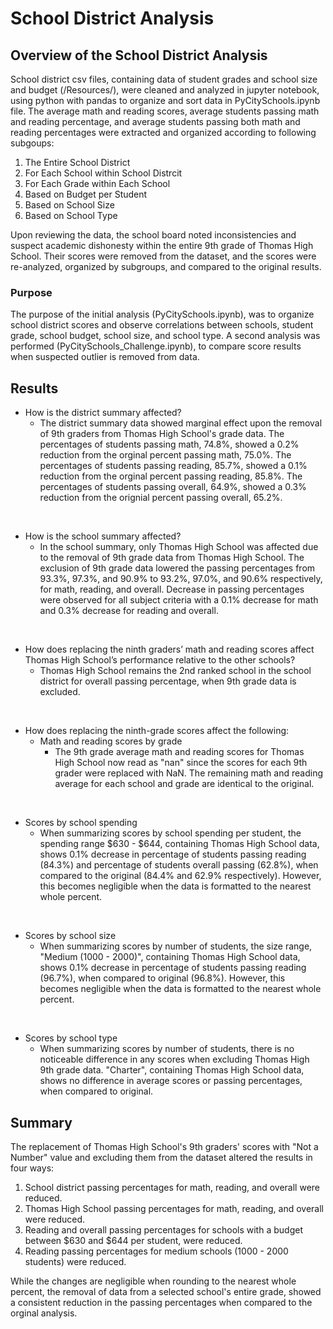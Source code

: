 # School District Analysis

## Overview of the School District Analysis
School district csv files, containing data of student grades and school size and budget (/Resources/), were cleaned and analyzed in jupyter notebook, using python with pandas to organize and sort data in PyCitySchools.ipynb file. The average math and reading scores, average students passing math and reading percentage, and average students passing both math and reading percentages were extracted and organized according to following subgoups:
1. The Entire School District
2. For Each School within School Distrcit
3. For Each Grade within Each School
4. Based on Budget per Student
5. Based on School Size
6. Based on School Type 

Upon reviewing the data, the school board noted inconsistencies and suspect academic dishonesty within the entire 9th grade of Thomas High School. Their scores were removed from the dataset, and the scores were re-analyzed, organized by subgroups, and compared to the original results.

### Purpose
The purpose of the initial analysis (PyCitySchools.ipynb), was to organize school district scores and observe correlations between schools, student grade, school budget, school size, and school type. A second analysis was performed (PyCitySchools_Challenge.ipynb), to compare score results when suspected outlier is removed from data.

## Results

 - How is the district summary affected?
   -  The district summary data showed marginal effect upon the removal of 9th graders from Thomas High School's grade data. The percentages of students passing math, 74.8%, showed a 0.2% reduction from the orginal percent passing math, 75.0%. The percentages of students passing reading, 85.7%, showed a 0.1% reduction from the orginal percent passing reading, 85.8%. The percentages of students passing overall, 64.9%, showed a 0.3% reduction from the orignial percent passing overall, 65.2%. <br>
<br>

 - How is the school summary affected?
   -  In the school summary, only Thomas High School was affected due to the removal of 9th grade data from Thomas High School. The exclusion of 9th grade data lowered the passing percentages from 93.3%, 97.3%, and 90.9% to 93.2%, 97.0%, and 90.6% respectively, for math, reading, and overall. Decrease in passing percentages were observed for all subject criteria with a 0.1% decrease for math and 0.3% decrease for reading and overall. <br>
<br>

 - How does replacing the ninth graders’ math and reading scores affect Thomas High School’s performance relative to the other schools?
   -  Thomas High School remains the 2nd ranked school in the school district for overall passing percentage, when 9th grade data is excluded. <br>
<br>

 - How does replacing the ninth-grade scores affect the following:
   - Math and reading scores by grade
     - The 9th grade average math and reading scores for Thomas High School now read as "nan" since the scores for each 9th grader were replaced with NaN. The remaining math and reading average for each school and grade are identical to the original. 
  <br> 
  
   - Scores by school spending
     - When summarizing scores by school spending per student, the spending range $630 - $644, containing Thomas High School data, shows 0.1% decrease in percentage of students passing reading (84.3%) and percentage of students overall passing (62.8%), when compared to the original (84.4% and 62.9% respectively). However, this becomes negligible when the data is formatted to the nearest whole percent.   
  <br> 
  
  - Scores by school size
     -  When summarizing scores by number of students, the size range, "Medium (1000 - 2000)", containing Thomas High School data, shows 0.1% decrease in percentage of students passing reading (96.7%), when compared to original (96.8%). However, this becomes negligible when the data is formatted to the nearest whole percent.
  <br> 
  
  - Scores by school type
     -  When summarizing scores by number of students, there is no noticeable difference in any scores when excluding Thomas High 9th grade data. "Charter", containing Thomas High School data, shows no difference in average scores or passing percentages, when compared to original. 

## Summary
The replacement of Thomas High School's 9th graders' scores with "Not a Number" value and excluding them from the dataset altered the results in four ways:
 1. School district passing percentages for math, reading, and overall were reduced. 
 2. Thomas High School passing percentages for math, reading, and overall were reduced. 
 3. Reading and overall passing percentages for schools with a budget between $630 and $644 per student, were reduced. 
 4. Reading passing percentages for medium schools (1000 - 2000 students) were reduced.

While the changes are negligible when rounding to the nearest whole percent, the removal of data from a selected school's entire grade, showed a consistent reduction in the passing percentages when compared to the orginal analysis. 

